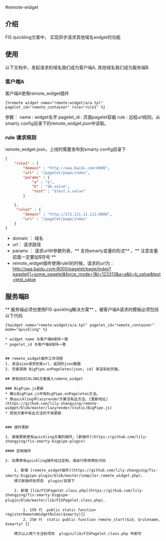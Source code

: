 #remote-widget

## 介绍

FIS quickling方案中， 实现异步请求其他域名widget的功能

## 使用

以下文档中，发起请求的域名我们成为客户端A, 其他域名我们成为服务端B.

### 客户端A

客户端A使用remote_widget插件

```tpl
{%remote widget name="remote:widget/a/a.tpl" pagelet_id="remote_container" rule="rule1" %}
```

参数：
name : widget名字
pagelet_id : 页面pagelet容器
rule : 远程url规则。从smarty config目录下的remote_widget.json中读取。

### rule 请求规则

remote_widget.json，上线时需要发布到smarty config目录下

```json
{
    "rule1" : {
        "domain" : "http://aaa.baidu.com:8000",
        "url" : "/pagelet/page/index",
        "params" : {
            "a" : "a",
            "b" : "$b.value",
            "test" : "$test.v.value"
        }

    },
     "rule2" : {
        "domain" : "http://172.111.11.111:8888",
        "url" : "/pagelet/page/index"
    }
}
```
* domain ： 域名
* url： 请求路径
* params ： 请求url中参数列表，** 支持smarty变量的形式** 。** 注意变量前面一定要加$符号 **
* remote_widget插件使用rule1的时候，请求的url为：http://aaa.baidu.com:8000/pagelet/page/index?pagelet[]=some_pagelet&force_mode=1&t=123313&a=a&b=b_value&test=test_value


## 服务端B

** 服务端必须也使用FIS quickling解决方案** 。被客户端A请求的模板必须包括以下代码

```tpl
{%widget name="remote:widget/a/a.tpl" pagelet_id="remote_container" mode="quickling" %}

* widget name 与客户端A保持一致
* pagelet_id 与客户端A保持一致


## remote_widget插件工作流程
1. 发送ajax请求到某url，返回的json数据
2. 页面调用 BigPipe.onPageletes(json, id) 来渲染到页面。

## 原有QUICKLING方案接入remote_widget

### BigPipe.js更新
* 确认BigPipe.js中有BigPipe.onPageletes方法。
* 原quickling中lazyrender方案没有此方法，[更新地址](https://github.com/lily-zhangying/remote-widget/blob/master/lazyrender/static/BigPipe.js)
* 其他方案中有此方法的不用更新


### 插件更新

1. 直接更新原有quickling方案的插件，[新插件](https://github.com/lily-zhangying/fis-smarty-bigpipe-plugin)

#### 定制插件

2. 如果原有quickling插件经过定制，请自行修改两处代码

    1. 新增 [remote_widget插件](https://github.com/lily-zhangying/fis-smarty-bigpipe-plugin/blob/master/compiler.remote_widget.php)，
    拷贝新插件到项目  plugin/目录下

    2. 新增 [lib/FISPagelet.class.php](https://github.com/lily-zhangying/fis-smarty-bigpipe-plugin/blob/master/lib/FISPagelet.class.php)，
    
        1. 159 行  public static function registerRemoteWidgetRules($smarty){}
        2. 250 行  static public function remote_start($id, $rulename, $smarty) {}

    拷贝以上两个方法到项目  plugin/lib/FISPagelet.class.php 中即可



